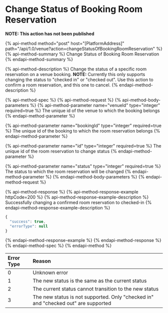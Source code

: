 # Change Status of Booking Room Reservation

**NOTE: This action has not been published**

{% api-method method="post" host="\[PlatformAddress\]" path="/api/1.0/venue?action=changeStatusOfBookingRoomReservation" %}
{% api-method-summary %}
Change Status of Booking Room Reservation
{% endapi-method-summary %}

{% api-method-description %}
Change the status of a specific room reservation on a venue booking. **NOTE:** Currently this only supports changing the status to "checked in" or "checked out". Use this action to confirm a room reservation, and this one to cancel.
{% endapi-method-description %}

{% api-method-spec %}
{% api-method-request %}
{% api-method-body-parameters %}
{% api-method-parameter name="venueId" type="integer" required=true %}
The unique id of the venue to which the booking belongs
{% endapi-method-parameter %}

{% api-method-parameter name="bookingId" type="integer" required=true %}
The unique id of the booking to which the room reservation belongs
{% endapi-method-parameter %}

{% api-method-parameter name="id" type="integer" required=true %}
The unique id of the room reservation to change status
{% endapi-method-parameter %}

{% api-method-parameter name="status" type="integer" required=true %}
The status to which the room reservation will be changed
{% endapi-method-parameter %}
{% endapi-method-body-parameters %}
{% endapi-method-request %}

{% api-method-response %}
{% api-method-response-example httpCode=200 %}
{% api-method-response-example-description %}
Successfully changing a confirmed room reservation to checked-in
{% endapi-method-response-example-description %}

```javascript
{
  "success": true,
  "errorType": null
}
```
{% endapi-method-response-example %}
{% endapi-method-response %}
{% endapi-method-spec %}
{% endapi-method %}

| Error Type | Reason |
| :--- | :--- |
| 0 | Unknown error |
| 1 | The new status is the same as the current status |
| 2 | The current status cannot transition to the new status |
| 3 | The new status is not supported. Only "checked in" and "checked out" are supported |

